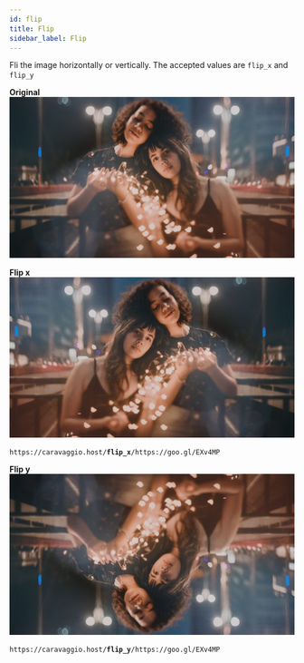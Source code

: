 ```yaml
---
id: flip
title: Flip
sidebar_label: Flip
---
```


Fli the image horizontally or vertically. The accepted values are
`flip_x` and `flip_y`



**Original**     
![Image of two girls](assets/example/girls_small.jpeg)

**Flip x**     
![Image of two girls flipped horizontally](assets/example/flipx.jpeg)
<pre><code class="hljs css html" data-preview>https://caravaggio.host/<strong>flip_x</strong>/https://goo.gl/EXv4MP</code></pre>

**Flip y**     
![Image of two girls flipped vertically](assets/example/flipy.jpeg)
<pre><code class="hljs css html" data-preview>https://caravaggio.host/<strong>flip_y</strong>/https://goo.gl/EXv4MP</code></pre>
